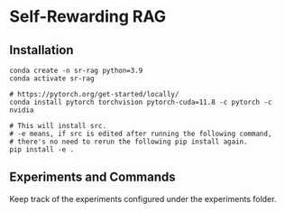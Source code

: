 # Self-Rewarding RAG

## Installation
```
conda create -n sr-rag python=3.9
conda activate sr-rag

# https://pytorch.org/get-started/locally/
conda install pytorch torchvision pytorch-cuda=11.8 -c pytorch -c nvidia

# This will install src. 
# -e means, if src is edited after running the following command, 
# there's no need to rerun the following pip install again.
pip install -e .
```

## Experiments and Commands
Keep track of the experiments configured under the experiments folder.